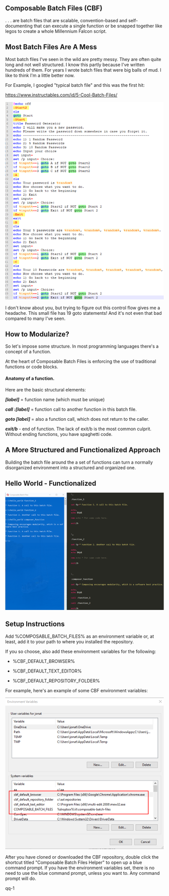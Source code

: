 ## Composable Batch Files (CBF)

. . . are batch files that are scalable, convention-based and self-documenting that can 
execute a single function or be snapped together like legos to create a whole Millennium 
Falcon script.

## Most Batch Files Are A Mess

Most batch files I've seen in the wild are pretty messy. They are often quite long and not 
well structured. I know this partly because I've written hundreds of them. For years I wrote 
batch files that were big balls of mud. I like to think I'm a little better now.

For Example, I googled "typical batch file" and this was the first hit:

https://www.instructables.com/id/5-Cool-Batch-Files/

![](19_gotos.PNG)

I don't know about you, but trying to figure out this control flow gives me a headache. This 
small file has 19 goto statements! And it's not even that bad compared to many I've seen.



## How to Modularize?

So let's impose some structure. In most programming languages there's a concept of a 
function.

At the heart of Composable Batch Files is enforcing the use of traditional functions or code 
blocks.

#### Anatomy of a function.

Here are the basic structural elements:

**_[label]_** = function name (which must be unique)

**_call :[label]_** = function call to another function in this batch file.

**_goto [label]_** = also a function call, which does not return to the caller.

**_exit/b_** - end of function. The lack of exit/b is the most common culprit. Without ending 
functions, you have spaghetti code.



## A More Structured and Functionalized Approach

Building the batch file around the a set of functions can turn a normally disorganized 
environment into a structured and organized one.



## Hello World - Functionalized

![](hw_results.png)



## Setup Instructions

Add %COMPOSABLE_BATCH_FILES% as an environment variable or, at least, add it to your path to 
where you installed the repository.

If you so choose, also add these environment variables for the following:

* %CBF_DEFAULT_BROWSER%

* %CBF_DEFAULT_TEXT_EDITOR%

* %CBF_DEFAULT_REPOSITORY_FOLDER%

For example, here's an example of some CBF environment variables:

![](env_sample.png)

After you have cloned or downloaded the CBF repository, double click the shortcut titled 
"Composable Batch Files Helper" to open up a blue command prompt. If you have the environment 
variables set, there is no need to use the blue command prompt, unless you want to. Any 
command prompt will do.



qq-1